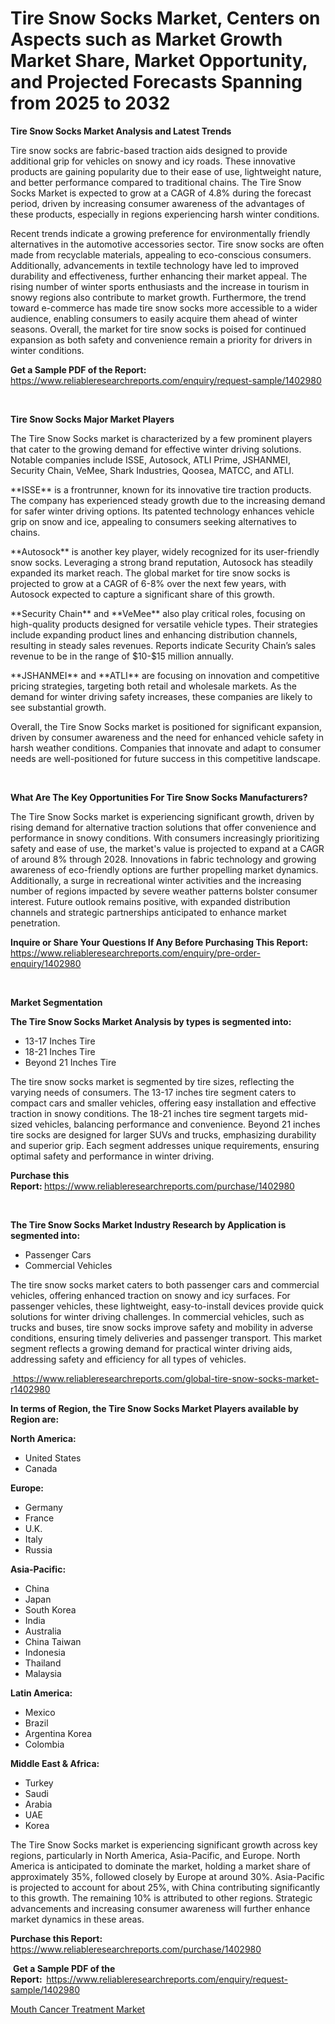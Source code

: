 <p><h1>Tire Snow Socks Market, Centers on Aspects such as Market Growth Market Share, Market Opportunity, and Projected Forecasts Spanning from 2025 to 2032</h1></p><p><strong>Tire Snow Socks Market Analysis and Latest Trends</strong></p>
<p><p>Tire snow socks are fabric-based traction aids designed to provide additional grip for vehicles on snowy and icy roads. These innovative products are gaining popularity due to their ease of use, lightweight nature, and better performance compared to traditional chains. The Tire Snow Socks Market is expected to grow at a CAGR of 4.8% during the forecast period, driven by increasing consumer awareness of the advantages of these products, especially in regions experiencing harsh winter conditions.</p><p>Recent trends indicate a growing preference for environmentally friendly alternatives in the automotive accessories sector. Tire snow socks are often made from recyclable materials, appealing to eco-conscious consumers. Additionally, advancements in textile technology have led to improved durability and effectiveness, further enhancing their market appeal. The rising number of winter sports enthusiasts and the increase in tourism in snowy regions also contribute to market growth. Furthermore, the trend toward e-commerce has made tire snow socks more accessible to a wider audience, enabling consumers to easily acquire them ahead of winter seasons. Overall, the market for tire snow socks is poised for continued expansion as both safety and convenience remain a priority for drivers in winter conditions.</p></p>
<p><strong>Get a Sample PDF of the Report:&nbsp;</strong> <a href="https://www.reliableresearchreports.com/enquiry/request-sample/1402980?utm_campaign=3309&utm_medium=2&utm_source=Github&utm_content=ia&utm_term=28032025&utm_id=tire-snow-socks">https://www.reliableresearchreports.com/enquiry/request-sample/1402980</a></p>
<p>&nbsp;</p>
<p><strong>Tire Snow Socks Major Market Players</strong></p>
<p><p>The Tire Snow Socks market is characterized by a few prominent players that cater to the growing demand for effective winter driving solutions. Notable companies include ISSE, Autosock, ATLI Prime, JSHANMEI, Security Chain, VeMee, Shark Industries, Qoosea, MATCC, and ATLI.</p><p>**ISSE** is a frontrunner, known for its innovative tire traction products. The company has experienced steady growth due to the increasing demand for safer winter driving options. Its patented technology enhances vehicle grip on snow and ice, appealing to consumers seeking alternatives to chains.</p><p>**Autosock** is another key player, widely recognized for its user-friendly snow socks. Leveraging a strong brand reputation, Autosock has steadily expanded its market reach. The global market for tire snow socks is projected to grow at a CAGR of 6-8% over the next few years, with Autosock expected to capture a significant share of this growth.</p><p>**Security Chain** and **VeMee** also play critical roles, focusing on high-quality products designed for versatile vehicle types. Their strategies include expanding product lines and enhancing distribution channels, resulting in steady sales revenues. Reports indicate Security Chain’s sales revenue to be in the range of $10-$15 million annually.</p><p>**JSHANMEI** and **ATLI** are focusing on innovation and competitive pricing strategies, targeting both retail and wholesale markets. As the demand for winter driving safety increases, these companies are likely to see substantial growth.</p><p>Overall, the Tire Snow Socks market is positioned for significant expansion, driven by consumer awareness and the need for enhanced vehicle safety in harsh weather conditions. Companies that innovate and adapt to consumer needs are well-positioned for future success in this competitive landscape.</p></p>
<p>&nbsp;</p>
<p><strong>What Are The Key Opportunities For Tire Snow Socks Manufacturers?</strong></p>
<p><p>The Tire Snow Socks market is experiencing significant growth, driven by rising demand for alternative traction solutions that offer convenience and performance in snowy conditions. With consumers increasingly prioritizing safety and ease of use, the market's value is projected to expand at a CAGR of around 8% through 2028. Innovations in fabric technology and growing awareness of eco-friendly options are further propelling market dynamics. Additionally, a surge in recreational winter activities and the increasing number of regions impacted by severe weather patterns bolster consumer interest. Future outlook remains positive, with expanded distribution channels and strategic partnerships anticipated to enhance market penetration.</p></p>
<p><strong>Inquire or Share Your Questions If Any Before Purchasing This Report:</strong> <a href="https://www.reliableresearchreports.com/enquiry/pre-order-enquiry/1402980?utm_campaign=3309&utm_medium=2&utm_source=Github&utm_content=ia&utm_term=28032025&utm_id=tire-snow-socks">https://www.reliableresearchreports.com/enquiry/pre-order-enquiry/1402980</a></p>
<p>&nbsp;</p>
<p><strong>Market Segmentation</strong></p>
<p><strong>The Tire Snow Socks Market Analysis by types is segmented into:</strong></p>
<p><ul><li>13-17 Inches Tire</li><li>18-21 Inches Tire</li><li>Beyond 21 Inches Tire</li></ul></p>
<p><p>The tire snow socks market is segmented by tire sizes, reflecting the varying needs of consumers. The 13-17 inches tire segment caters to compact cars and smaller vehicles, offering easy installation and effective traction in snowy conditions. The 18-21 inches tire segment targets mid-sized vehicles, balancing performance and convenience. Beyond 21 inches tire socks are designed for larger SUVs and trucks, emphasizing durability and superior grip. Each segment addresses unique requirements, ensuring optimal safety and performance in winter driving.</p></p>
<p><strong>Purchase this Report:&nbsp;</strong><a href="https://www.reliableresearchreports.com/purchase/1402980?utm_campaign=3309&utm_medium=2&utm_source=Github&utm_content=ia&utm_term=28032025&utm_id=tire-snow-socks">https://www.reliableresearchreports.com/purchase/1402980</a></p>
<p>&nbsp;</p>
<p><strong>The Tire Snow Socks Market Industry Research by Application is segmented into:</strong></p>
<p><ul><li>Passenger Cars</li><li>Commercial Vehicles</li></ul></p>
<p><p>The tire snow socks market caters to both passenger cars and commercial vehicles, offering enhanced traction on snowy and icy surfaces. For passenger vehicles, these lightweight, easy-to-install devices provide quick solutions for winter driving challenges. In commercial vehicles, such as trucks and buses, tire snow socks improve safety and mobility in adverse conditions, ensuring timely deliveries and passenger transport. This market segment reflects a growing demand for practical winter driving aids, addressing safety and efficiency for all types of vehicles.</p></p>
<p><a href="https://www.reliableresearchreports.com/global-tire-snow-socks-market-r1402980?utm_campaign=3309&utm_medium=2&utm_source=Github&utm_content=ia&utm_term=28032025&utm_id=tire-snow-socks">&nbsp;https://www.reliableresearchreports.com/global-tire-snow-socks-market-r1402980</a></p>
<p><strong>In terms of Region, the Tire Snow Socks Market Players available by Region are:</strong></p>
<p>
    <p> <strong> North America: </strong>
        <ul>
            <li>United States</li>
            <li>Canada</li>
        </ul>
        </p> 
    <p> <strong> Europe: </strong>
        <ul>
            <li>Germany</li>
            <li>France</li>
            <li>U.K.</li>
            <li>Italy</li>
            <li>Russia</li>
        </ul>
        </p> 
    <p> <strong> Asia-Pacific: </strong>
        <ul>
            <li>China</li>
            <li>Japan</li>
            <li>South Korea</li>
            <li>India</li>
            <li>Australia</li>
            <li>China Taiwan</li>
            <li>Indonesia</li>
            <li>Thailand</li>
            <li>Malaysia</li>
        </ul>
        </p> 
    <p> <strong> Latin America: </strong>
        <ul>
            <li>Mexico</li>
            <li>Brazil</li>
            <li>Argentina Korea</li>
            <li>Colombia</li>
        </ul>
        </p> 
    <p> <strong> Middle East & Africa: </strong>
        <ul>
            <li>Turkey</li>
            <li>Saudi</li>
            <li>Arabia</li>
            <li>UAE</li>
            <li>Korea</li>
        </ul>
    </p>
    </p>
<p><p>The Tire Snow Socks market is experiencing significant growth across key regions, particularly in North America, Asia-Pacific, and Europe. North America is anticipated to dominate the market, holding a market share of approximately 35%, followed closely by Europe at around 30%. Asia-Pacific is projected to account for about 25%, with China contributing significantly to this growth. The remaining 10% is attributed to other regions. Strategic advancements and increasing consumer awareness will further enhance market dynamics in these areas.</p></p>
<p><strong>Purchase this Report: </strong><a href="https://www.reliableresearchreports.com/purchase/1402980?utm_campaign=3309&utm_medium=2&utm_source=Github&utm_content=ia&utm_term=28032025&utm_id=tire-snow-socks">https://www.reliableresearchreports.com/purchase/1402980</a></p>
<p>&nbsp;<strong>Get a Sample PDF of the Report:&nbsp;&nbsp;</strong><a href="https://www.reliableresearchreports.com/enquiry/request-sample/1402980?utm_campaign=3309&utm_medium=2&utm_source=Github&utm_content=ia&utm_term=28032025&utm_id=tire-snow-socks">https://www.reliableresearchreports.com/enquiry/request-sample/1402980</a></p>
<p><strong></strong></p>
<p><p><a href="https://github.com/maseykokosq1/Market-Research-Report-List-1/blob/main/mouth-cancer-treatment-market.md?utm_campaign=3309&utm_medium=2&utm_source=Github&utm_content=ia&utm_term=28032025&utm_id=tire-snow-socks">Mouth Cancer Treatment Market</a></p></p>